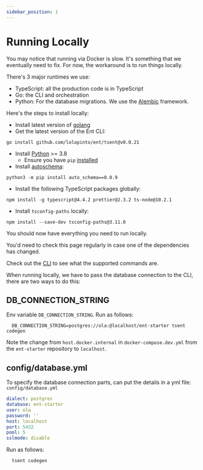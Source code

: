 ```yaml
---
sidebar_position: 1
---
```


# Running Locally

You may notice that running via Docker is slow. It's something that we eventually need to fix. For now, the workaround is to run things locally.

There's 3 major runtimes we use:

* TypeScript: all the production code is in TypeScript
* Go: the CLI and orchestration
* Python: For the database migrations. We use the [Alembic](https://alembic.sqlalchemy.org/en/latest/) framework.

Here's the steps to install locally:

* Install latest version of [golang](https://golang.org/doc/install#download)
* Get the latest version of the Ent CLI:

```shell
go install github.com/lolopinto/ent/tsent@v0.0.21
```

* Install [Python](https://www.python.org/downloads/) >= 3.8
  * Ensure you have `pip` [installed](https://pip.pypa.io/en/stable/installing/)
* Install [autoschema](https://pypi.org/project/auto-schema/):

```shell
python3 -m pip install auto_schema==0.0.9
```

* Install the following TypeScript packages globally:

```shell
npm install -g typescript@4.4.2 prettier@2.3.2 ts-node@10.2.1
```

* Install `tsconfig-paths` locally:

```shell
npm install --save-dev tsconfig-paths@3.11.0
```

You should now have everything you need to run locally.

You'd need to check this page regularly in case one of the dependencies has changed.

Check out the [CLI](/docs/advanced-topics/cli) to see what the supported commands are.

When running locally, we have to pass the database connection to the CLI, there are two ways to do this:

## DB_CONNECTION_STRING

Env variable `DB_CONNECTION_STRING`.
Run as follows:

```shell
  DB_CONNECTION_STRING=postgres://ola:@localhost/ent-starter tsent codegen
```

Note the change from `host.docker.internal` in `docker-compose.dev.yml` from the `ent-starter` repository to `localhost`.

## config/database.yml

To specify the database connection parts, can put the details in a yml file: `config/database.yml`

```yml title="config/database.yml"
dialect: postgres
database: ent-starter
user: ola
password: '' 
host: localhost
port: 5432
pool: 5
sslmode: disable
```

Run as follows:

```shell
  tsent codegen
```
